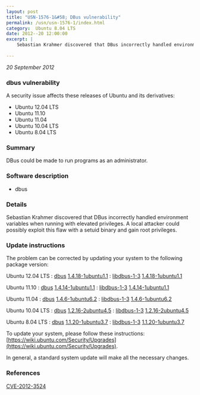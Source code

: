 ```yaml
---
layout: post
title: "USN-1576-1&#58; DBus vulnerability"
permalink: /usn/usn-1576-1/index.html
category:  Ubuntu 8.04 LTS
date: 2012--20 12:00:00
excerpt: |
    Sebastian Krahmer discovered that DBus incorrectly handled environment variables when running with elevated privileges. A local attacker could possibly exploit this flaw with a setuid binary and gain root privileges. 
    
--- 
```

 
 

*20 September 2012*

### dbus vulnerability

A security issue affects these releases of Ubuntu and its derivatives:

* Ubuntu 12.04 LTS
* Ubuntu 11.10
* Ubuntu 11.04
* Ubuntu 10.04 LTS
* Ubuntu 8.04 LTS

### Summary

DBus could be made to run programs as an administrator. 

### Software description

* dbus 

### Details

Sebastian Krahmer discovered that DBus incorrectly handled environment variables when running with elevated privileges. A local attacker could possibly exploit this flaw with a setuid binary and gain root privileges. 

### Update instructions

The problem can be corrected by updating your system to the following package version:

Ubuntu 12.04 LTS
 : [dbus](https://launchpad.net/ubuntu/+source/dbus) <span> [1.4.18-1ubuntu1.1](https://launchpad.net/ubuntu/+source/dbus/1.4.18-1ubuntu1.1) </span> 
 : [libdbus-1-3](https://launchpad.net/ubuntu/+source/dbus) <span> [1.4.18-1ubuntu1.1](https://launchpad.net/ubuntu/+source/dbus/1.4.18-1ubuntu1.1) </span> 

Ubuntu 11.10
 : [dbus](https://launchpad.net/ubuntu/+source/dbus) <span> [1.4.14-1ubuntu1.1](https://launchpad.net/ubuntu/+source/dbus/1.4.14-1ubuntu1.1) </span> 
 : [libdbus-1-3](https://launchpad.net/ubuntu/+source/dbus) <span> [1.4.14-1ubuntu1.1](https://launchpad.net/ubuntu/+source/dbus/1.4.14-1ubuntu1.1) </span> 

Ubuntu 11.04
 : [dbus](https://launchpad.net/ubuntu/+source/dbus) <span> [1.4.6-1ubuntu6.2](https://launchpad.net/ubuntu/+source/dbus/1.4.6-1ubuntu6.2) </span> 
 : [libdbus-1-3](https://launchpad.net/ubuntu/+source/dbus) <span> [1.4.6-1ubuntu6.2](https://launchpad.net/ubuntu/+source/dbus/1.4.6-1ubuntu6.2) </span> 

Ubuntu 10.04 LTS
 : [dbus](https://launchpad.net/ubuntu/+source/dbus) <span> [1.2.16-2ubuntu4.5](https://launchpad.net/ubuntu/+source/dbus/1.2.16-2ubuntu4.5) </span> 
 : [libdbus-1-3](https://launchpad.net/ubuntu/+source/dbus) <span> [1.2.16-2ubuntu4.5](https://launchpad.net/ubuntu/+source/dbus/1.2.16-2ubuntu4.5) </span> 

Ubuntu 8.04 LTS
 : [dbus](https://launchpad.net/ubuntu/+source/dbus) <span> [1.1.20-1ubuntu3.7](https://launchpad.net/ubuntu/+source/dbus/1.1.20-1ubuntu3.7) </span> 
 : [libdbus-1-3](https://launchpad.net/ubuntu/+source/dbus) <span> [1.1.20-1ubuntu3.7](https://launchpad.net/ubuntu/+source/dbus/1.1.20-1ubuntu3.7) </span> 

To update your system, please follow these instructions: [https://wiki.ubuntu.com/Security/Upgrades](https://wiki.ubuntu.com/Security/Upgrades).

In general, a standard system update will make all the necessary changes. 

### References

 
 [CVE-2012-3524](http://people.ubuntu.com/~ubuntu-security/cve/CVE-2012-3524)
 

